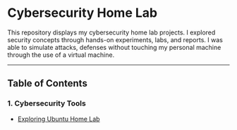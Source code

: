 # Cybersecurity Home Lab

This repository displays my cybersecurity home lab projects. I explored security concepts through hands-on experiments, labs, and reports. I was able to simulate attacks, defenses without touching my personal machine through the use of a virtual machine.

---

## Table of Contents

### 1. Cybersecurity Tools
- [Exploring Ubuntu Home Lab](Cybersecurity%20Tools/Exploring%20Ubuntu%20Home%20Lab.md)
